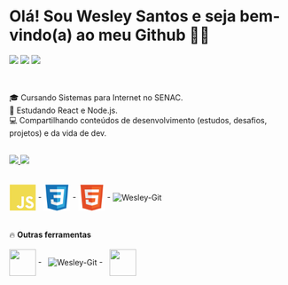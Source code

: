 # Olá! Sou Wesley Santos e seja bem-vindo(a) ao meu Github 🤟🏻 

<div>
    <a href="https://github.com/wesleysantossts"> 
    <a href="https://www.linkedin.com/in/wesleysantos" rel="nofollow"                   <imgsrc="https://camo.githubusercontent.com/c00f87aeebbec37f3ee0857cc4c20b21fefde8a96caf4744383ebfe44a47fe3f/68747470733a2f2f696d672e736869656c64732e696f2f62616467652f2d4c696e6b6564496e2d2532333030373742353f7374796c653d666f722d7468652d6261646765266c6f676f3d6c696e6b6564696e266c6f676f436f6c6f723d7768697465" data-canonical-src="https://img.shields.io/badge/-LinkedIn-%230077B5?style=for-the-badge&amp;logo=linkedin&amp;logoColor=white" style="max-width:100%;"></a>
    <a href='https://www.linkedin.com/in/wesleysantos/'><img src='https://img.shields.io/badge/LinkedIn-0077B5?style=for-the-badge&logo=linkedin&logoColor=white'></a>
    <a href="https://instagram.com/wesleysantossts" rel="nofollow"><img src="https://camo.githubusercontent.com/acaa286597b43c96dc02b69b90de15a65c52063e31835b763a061cc815f64bac/68747470733a2f2f696d672e736869656c64732e696f2f62616467652f2d496e7374616772616d2d2532334534343035463f7374796c653d666f722d7468652d6261646765266c6f676f3d696e7374616772616d266c6f676f436f6c6f723d7768697465" data-canonical-src="https://img.shields.io/badge/-Instagram-%23E4405F?style=for-the-badge&amp;logo=instagram&amp;logoColor=white" style="max-width:100%;"></a> 
    <a href="mailto:wesley.brazil@outlook.com"><img src="https://img.shields.io/badge/Microsoft_Outlook-0078D4?style=for-the-badge&logo=microsoft-outlook&logoColor=white" style="max-width:100%;"></a> 
</div><br><br>

🎓 Cursando Sistemas para Internet no SENAC.<br>
🌱 Estudando React e Node.js.<br>
💻 Compartilhando conteúdos de desenvolvimento (estudos, desafios, projetos) e da vida de dev.
 
<br>
<div>
    <a href='https://github.com/wesleysantossts'>
    <img max-width="45%" height="165em" src="https://github-readme-stats.vercel.app/api?username=wesleysantossts&amp;show_icons=true&amp;theme=dracula&amp;include_all_commits=true&amp;count_private=true" /> <img height="165em" max-width="45%" 
    src="https://github-readme-stats.vercel.app/api/top-langs/?username=wesleysantossts&amp;layout=compact&amp;langs_count=16&amp;theme=dracula"/></a>
</div>

<div>
    <br>
    <br>
    <img align="center" alt="Wesley-Js" height="48" width="48" src="https://raw.githubusercontent.com/devicons/devicon/master/icons/javascript/javascript-plain.svg" style="max-width:100%;"> -
    <img align="center" alt="Wesley-CSS" height="48" width="48" src="https://raw.githubusercontent.com/devicons/devicon/master/icons/css3/css3-original.svg" style="max-width:100%;"> -
    <img align="center" alt="Wesley-HTML" height="48" width="48" src="https://raw.githubusercontent.com/devicons/devicon/master/icons/html5/html5-original.svg" style="max-width:100%;"> -
    <img align="center" alt="Wesley-Git" height="48" width="48" src="https://img.icons8.com/color/48/000000/git.png"/> 
</div>
<br><br>
🔥 <strong> Outras ferramentas </strong> <br><br>
<div>
    <img align="center" height="48" width="48" src="https://img.icons8.com/color/48/000000/bootstrap.png"> - &nbsp
    <img align="center" alt="Wesley-Git" height="48" width="48" src="https://img.icons8.com/ultraviolet/40/000000/react--v2.png"/> - &nbsp
    <img align="center" height="48" width="48" src="https://img.icons8.com/color/48/000000/nodejs.png"/>
</div>
